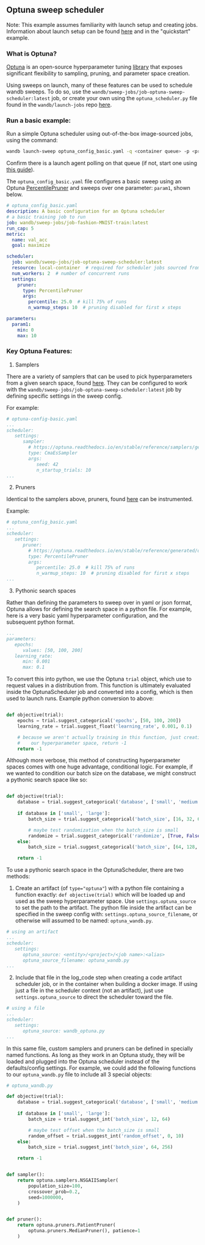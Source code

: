 ## Optuna sweep scheduler

Note: This example assumes familiarity with launch setup and creating jobs. Information about launch setup can be found [here](https://docs.wandb.ai/guides/launch/quickstart) and in the "quickstart" example.

### What is Optuna? 

[Optuna](https://optuna.org/) is an open-source hyperparameter tuning [library](https://optuna.readthedocs.io/en/stable/) that exposes significant flexibility to sampling, pruning, and parameter space creation.  

Using sweeps on launch, many of these features can be used to schedule wandb sweeps. To do so, use the `wandb/sweep-jobs/job-optuna-sweep-scheduler:latest` job, or create your own using the `optuna_scheduler.py` file found in the `wandb/launch-jobs` repo [here](https://github.com/wandb/launch-jobs/jobs/sweep_schedulers/optuna_scheduler.py).


### Run a basic example:

Run a simple Optuna scheduler using out-of-the-box image-sourced jobs, using the command:

```bash
wandb launch-sweep optuna_config_basic.yaml -q <container queue> -p <project> -e <entity>
```

Confirm there is a launch agent polling on that queue (if not, start one using [this guide](https://docs.wandb.ai/guides/launch/run-agent)).

The `optuna_config_basic.yaml` file configures a basic sweep using an Optuna [PercentilePruner](https://optuna.readthedocs.io/en/stable/reference/generated/optuna.pruners.PercentilePruner.html) and sweeps over one parameter: `param1`, shown below.

```yaml
# optuna_config_basic.yaml
description: A basic configuration for an Optuna scheduler
# a basic training job to run
job: wandb/sweep-jobs/job-fashion-MNIST-train:latest
run_cap: 5
metric:
  name: val_acc
  goal: maximize

scheduler:
  job: wandb/sweep-jobs/job-optuna-sweep-scheduler:latest
  resource: local-container  # required for scheduler jobs sourced from images
  num_workers: 2  # number of concurrent runs
  settings:
    pruner:
      type: PercentilePruner
      args:
        percentile: 25.0  # kill 75% of runs
        n_warmup_steps: 10  # pruning disabled for first x steps

parameters:
  param1:
    min: 0
    max: 10
```



### Key Optuna Features: 

1. Samplers

There are a variety of samplers that can be used to pick hyperparameters from a given search space, found [here](https://optuna.readthedocs.io/en/stable/reference/samplers/index.html). They can be configured to work with the `wandb/sweep-jobs/job-optuna-sweep-scheduler:latest` job by defining specific settings in the sweep config. 

For example: 

```yaml
# optuna-config-basic.yaml
...
scheduler:
   settings:
      sampler:
        # https://optuna.readthedocs.io/en/stable/reference/samplers/generated/optuna.samplers.CmaEsSampler.html
        type: CmaEsSampler
        args:
           seed: 42
           n_startup_trials: 10
...
```

2. Pruners

Identical to the samplers above, pruners, found [here](https://optuna.readthedocs.io/en/stable/reference/pruners.html) can be instrumented. 

Example: 

```yaml
# optuna_config_basic.yaml
...
scheduler:
   settings:
      pruner:
        # https://optuna.readthedocs.io/en/stable/reference/generated/optuna.pruners.PercentilePruner.html
        type: PercentilePruner
        args:
           percentile: 25.0  # kill 75% of runs
           n_warmup_steps: 10  # pruning disabled for first x steps
...
```

3. Pythonic search spaces

Rather than defining the parameters to sweep over in yaml or json format, Optuna allows for defining the search space in a python file. For example, here is a very basic yaml hyperparameter configuration, and the subsequent python format. 

```yaml
...
parameters:
   epochs:
      values: [50, 100, 200]
   learning_rate:
      min: 0.001
      max: 0.1

```

To convert this into python, we use the Optuna `trial` object, which use to request values in a distribution from. This function is ultimately evaluated inside the OptunaScheduler job and converted into a config, which is then used to launch runs. Example python conversion to above: 

```python

def objective(trial):
    epochs = trial.suggest_categorical('epochs', [50, 100, 200])
    learning_rate = trial.suggest_float('learning_rate', 0.001, 0.1)

    # because we aren't actually training in this function, just creating 
    #    our hyperparameter space, return -1
    return -1
```

Although more verbose, this method of constructing hyperparameter spaces comes with one huge advantage, conditional logic. For example, if we wanted to condition our batch size on the database, we might construct a pythonic search space like so: 

```python

def objective(trial):
    database = trial.suggest_categorical('database', ['small', 'medium', 'large'])
    
    if database in ['small', 'large']:
        batch_size = trial.suggest_categorical('batch_size', [16, 32, 64])

        # maybe test randomization when the batch_size is small
        randomize = trial.suggest_categorical('randomize', [True, False])
    else:
        batch_size = trial.suggest_categorical('batch_size', [64, 128, 256])

    return -1
```

To use a pythonic search space in the OptunaScheduler, there are two methods:
1. Create an artifact (of `type="optuna"`) with a python file containing a function exactly: `def objective(trial)` which will be loaded up and used as the sweep hyperparameter space. Use `settings.optuna_source` to set the path to the artifact. The python file inside the artifact can be specified in the sweep config with: `settings.optuna_source_filename`, or otherwise will assumed to be named: `optuna_wandb.py`. 
```yaml
# using an artifact
...
scheduler:
   settings:
      optuna_source: <entity>/<project>/<job name>:<alias>
      optuna_source_filename: optuna_wandb.py
...
```

2. Include that file in the log_code step when creating a code artifact scheduler job, or in the container when building a docker image. If using just a file in the scheduler context (not an artifact), just use `settings.optuna_source` to direct the scheduler toward the file.


```yaml
# using a file
...
scheduler:
   settings:
      optuna_source: wandb_optuna.py
...
```


In this same file, custom samplers and pruners can be defined in specially named functions. As long as they work in an Optuna study, they will be loaded and plugged into the Optuna scheduler instead of the defaults/config settings. For example, we could add the following functions to our `optuna_wandb.py` file to include all 3 special objects:

```python
# optuna_wandb.py

def objective(trial):
    database = trial.suggest_categorical('database', ['small', 'medium', 'large'])
    
    if database in ['small', 'large']:
        batch_size = trial.suggest_int('batch_size', 12, 64)

        # maybe test offset when the batch_size is small
        random_offset = trial.suggest_int('random_offset', 0, 10)
    else:
        batch_size = trial.suggest_int('batch_size', 64, 256)

    return -1


def sampler():
    return optuna.samplers.NSGAIISampler(
        population_size=100,
        crossover_prob=0.2,
        seed=1000000,
    )


def pruner():
    return optuna.pruners.PatientPruner(
        optuna.pruners.MedianPruner(), patience=1
    )
```